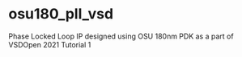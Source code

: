 # osu180_pll_vsd
Phase Locked Loop IP designed using OSU 180nm PDK as a part of VSDOpen 2021 Tutorial 1
